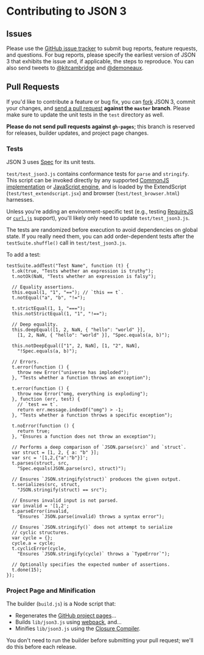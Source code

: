 # Contributing to JSON 3

## Issues ##

Please use the [GitHub issue tracker](https://github.com/bestiejs/json3/issues) to submit bug reports, feature requests, and questions. For bug reports, please specify the earliest version of JSON 3 that exhibits the issue and, if applicable, the steps to reproduce. You can also send tweets to [@kitcambridge](http://twitter.com/kitcambridge) and [@demoneaux](http://twitter.com/demoneaux).

## Pull Requests ##

If you'd like to contribute a feature or bug fix, you can [fork](http://help.github.com/fork-a-repo/) JSON 3, commit your changes, and [send a pull request](http://help.github.com/send-pull-requests/) **against the `master` branch**. Please make sure to update the unit tests in the `test` directory as well.

**Please do not send pull requests against `gh-pages`**; this branch is reserved for releases, builder updates, and project page changes.

### Tests ###

JSON 3 uses [Spec](https://github.com/kitcambridge/spec) for its unit tests.

`test/test_json3.js` contains conformance tests for `parse` and `stringify`. This script can be invoked directly by any supported [CommonJS implementation](https://bestiejs.github.io/json3/#commonjs-environments) or [JavaScript engine](https://bestiejs.github.io/json3/#javascript-engines), and is loaded by the ExtendScript (`test/test_extendscript.jsx`) and browser (`test/test_browser.html`) harnesses.

Unless you're adding an environment-specific test (e.g., testing [RequireJS](http://requirejs.org/) or [`curl.js`](https://github.com/cujojs/curl) support), you'll likely only need to update `test/test_json3.js`.

The tests are randomized before execution to avoid dependencies on global state. If you really need them, you can add order-dependent tests after the `testSuite.shuffle()` call in `test/test_json3.js`.

To add a test:

    testSuite.addTest("Test Name", function (t) {
      t.ok(true, "Tests whether an expression is truthy");
      t.notOk(NaN, "Tests whether an expression is falsy");

      // Equality assertions.
      this.equal(1, "1", "=="); // `this == t`.
      t.notEqual("a", "b", "!=");

      t.strictEqual(1, 1, "===");
      this.notStrictEqual(1, "1", "!==");

      // Deep equality.
      this.deepEqual([1, 2, NaN, { "hello": "world" }],
        [1, 2, NaN, { "hello": "world" }], "Spec.equals(a, b)");

      this.notDeepEqual(["1", 2, NaN], [1, "2", NaN],
        "!Spec.equals(a, b)");

      // Errors.
      t.error(function () {
        throw new Error("universe has imploded");
      }, "Tests whether a function throws an exception");

      t.error(function () {
        throw new Error("omg, everything is exploding");
      }, function (err, test) {
        // `test == t`.
        return err.message.indexOf("omg") > -1;
      }, "Tests whether a function throws a specific exception");

      t.noError(function () {
        return true;
      }, "Ensures a function does not throw an exception");

      // Performs a deep comparison of `JSON.parse(src)` and `struct`.
      var struct = [1, 2, { a: "b" }];
      var src = '[1,2,{"a":"b"}]';
      t.parses(struct, src,
        "Spec.equals(JSON.parse(src), struct)");

      // Ensures `JSON.stringify(struct)` produces the given output.
      t.serializes(src, struct,
        "JSON.stringify(struct) == src");

      // Ensures invalid input is not parsed.
      var invalid = '[1,2';
      t.parseError(invalid,
        "Ensures `JSON.parse(invalid) throws a syntax error");

      // Ensures `JSON.stringify()` does not attempt to serialize
      // cyclic structures.
      var cycle = {};
      cycle.a = cycle;
      t.cyclicError(cycle,
        "Ensures `JSON.stringify(cycle)` throws a `TypeError`");

      // Optionally specifies the expected number of assertions.
      t.done(15);
    });

### Project Page and Minification ###

The builder (`build.js`) is a Node script that:

* Regenerates the [GitHub project pages](https://bestiejs.github.io/json3/)...
* Builds `lib/json3.js` using [webpack](https://webpack.github.io/), and...
* Minifies `lib/json3.js` using the [Closure Compiler](https://developers.google.com/closure/compiler/).

You don't need to run the builder before submitting your pull request; we'll do this before each release.
